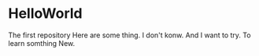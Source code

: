 # HelloWorld
The first repository
Here are some thing.
I don't konw.
And I want to try.
To learn somthing New.
